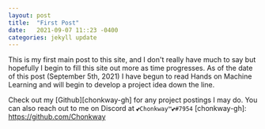 ```yaml
---
layout: post
title:  "First Post"
date:   2021-09-07 11::23 -0400
categories: jekyll update
---
```

This is my first main post to this site, and I don't really have much to say but hopefully I begin to fill this site out more as time progresses. As of the date of this post (September 5th, 2021) I have begun to read Hands on Machine Learning and will begin to develop a project idea down the line.


Check out my [Github][chonkway-gh] for any project postings I may do. You can also reach out to me on Discord at `💕Chonkway™💕#7954`
[chonkway-gh]: https://github.com/Chonkway
